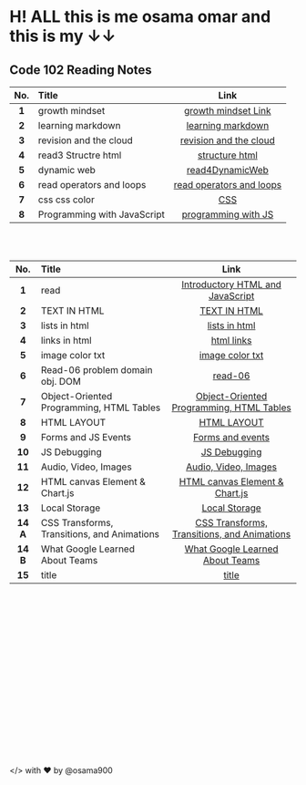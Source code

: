 # H! ALL this is me osama omar and this is my &#8595;&#8595;

## Code 102 Reading Notes

| **No.** | **Title**                   |                                             **Link**                                             |
| :-----: | :-------------------------- | :----------------------------------------------------------------------------------------------: |
|  **1**  | growth mindset              |         [growth mindset Link](https://osama900.github.io/reading-notes/growth%20mindset)         |
|  **2**  | learning markdown           |        [learning markdown](https://osama900.github.io/reading-notes/Learning%20Markdown)         |
|  **3**  | revision and the cloud      | [revision and the cloud](https://osama900.github.io/reading-notes/Revisions%20and%20the%20Cloud) |
|  **4**  | read3 Structre html         |          [structure html](https://osama900.github.io/reading-notes/read3StructureHtml)           |
|  **5**  | dynamic web                 |           [read4DynamicWeb](https://osama900.github.io/reading-notes/read4DynamicWeb)            |
|  **6**  | read operators and loops    |      [read operators and loops](https://osama900.github.io/reading-notes/read%20operators)       |
|  **7**  | css css color               |               [CSS](https://osama900.github.io/reading-notes/design%20with%20css)                |
|  **8**  | Programming with JavaScript |      [programming with JS](https://osama900.github.io/reading-notes/read%207programmingJS)       |

<br>
<br>

| **No.**  | **Title**                                   |                                                     **Link**                                                     |
| :------: | :------------------------------------------ | :--------------------------------------------------------------------------------------------------------------: |
|  **1**   | read                                        |            [Introductory HTML and JavaScript](https://osama900.github.io/reading-notes/level2/read1)             |
|  **2**   | TEXT IN HTML                                |                [TEXT IN HTML](https://osama900.github.io/reading-notes/level2/class%202/class-02)                |
|  **3**   | lists in html                               |                [lists in html](https://osama900.github.io/reading-notes/level2/class-03/read-03)                 |
|  **4**   | links in html                               |                  [html links](https://osama900.github.io/reading-notes/level2/class-04/read-04)                  |
|  **5**   | image color txt                             |               [image color txt](https://osama900.github.io/reading-notes/level2/class-05/read-05)                |
|  **6**   | Read-06 problem domain obj. DOM             |                   [read-06](https://osama900.github.io/reading-notes/level2/class-06/read-06)                    |
|  **7**   | Object-Oriented Programming, HTML Tables    |   [Object-Oriented Programming, HTML Tables](https://osama900.github.io/reading-notes/level2/class-07/read-07)   |
|  **8**   | HTML LAYOUT                                 |                 [HTML LAYOUT](https://osama900.github.io/reading-notes/level2/class-08/read-08)                  |
|  **9**   | Forms and JS Events                         |               [Forms and events](https://osama900.github.io/reading-notes/level2/class-09/read-09)               |
|  **10**  | JS Debugging                                |                 [JS Debugging](https://osama900.github.io/reading-notes/level2/class-10/read-10)                 |
|  **11**  | Audio, Video, Images                        |             [Audio, Video, Images](https://osama900.github.io/reading-notes/level2/class-11/read-11)             |
|  **12**  | HTML canvas Element & Chart.js              |        [HTML canvas Element & Chart.js](https://osama900.github.io/reading-notes/level2/class-12/read-12)        |
|  **13**  | Local Storage                               |                [Local Storage](https://osama900.github.io/reading-notes/level2/class-13/class-13)                |
| **14 A** | CSS Transforms, Transitions, and Animations | [CSS Transforms, Transitions, and Animations](https://osama900.github.io/reading-notes/level2/class-14/read-14a) |
| **14 B** | What Google Learned About Teams             |       [What Google Learned About Teams](https://osama900.github.io/reading-notes/level2/class-14/read-14b)       |
|  **15**  | title                                       |                                                    [title](#)                                                    |

<br>

<br>

<br>

<br>
<br>
<br>
<br>
<br>
<br><br>

<br>

<br>
<br>
<br>
<br>
<br>
<br>

</> with ❤️ by @osama900
